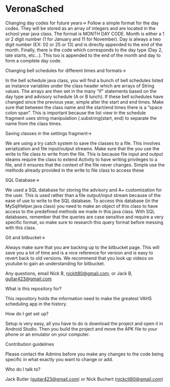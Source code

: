 # VeronaSched

Changing day codes for future years->
Follow a simple format for the day codes. They will be stored as an array of integers and are located in the school year java class. The format is MONTH DAY CODE. Month is either a 1 or 2 digit number (1 for January and 11 for November). Day is always a two digit number (EX: 02 or 25 or 13) and is directly appended to the end of the month. Finally, there is the code which corresponds to the day type (Day 2, late starts, etc…). This too is appended to the end of the month and day to form a complete day code.

Changing bell schedules for different times and formats->

In the bell schedule java class, you will find a bunch of bell schedules listed as instance variables under the class header which are arrays of String values. The arrays are then set in the many “if” statements based on the day type and advisory schedule (A or B lunch). If these bell schedules have changed since the previous year, simple alter the start and end times. Make sure that between the class name and the start/end times there is a “space colon span”. This is important because the list view in the schedule fragment uses string manipulation (.substring(start, end) to separate the name from the class times.

Saving classes in the settings fragment->

We are using a try catch system to save the classes to a file. This involves serialization and file input/output streams. Make sure that the you use the write to file class to write from the file. This is because file input and output steams require the class to extend Activity to have writing privileges to a file, and it ensures that the context of the file never changes. Simple use the methods already provided in the write to file class to access these

SQL Database->

We used a SQL database for storing the advisory and A+ customization for the user. This is used rather than a file output/input stream because of the ease of use to write to the SQL database. To access this database (in the MySqlHelper.java class) you need to make an object of this class to have access to the predefined methods we made in this java class. With SQL databases, remember that the queries are case sensitive and require a very specific format, so make sure to research this query format before messing with this class.

Git and bitbucket->

Always make sure that you are backing up to the bitbucket page. This will save you a lot of time and is a nice reference for version and is easy to revert back to old versions. We recommend that you look up videos on youtube to gain an understanding for bitbucket.

Any questions, email Nick B, nicklt80@gmail.com, or Jack B, guitar423@gmail.com

What is this repository for?

This repository holds the information need to make the greatest VAHS scheduling app in the history.

How do I get set up?

Setup is very easy, all you have to do is download the project and open it in Android Studio. Then you build the project and move the APK file to your phone or an emulator on your computer.

Contribution guidelines

Please contact the Admins before you make any changes to the code being specific in what exactly you want to change or add.

Who do I talk to?

Jack Butler (guitar423@gmail.com) or Nick Buchert (nickctl80@gmail.com)

